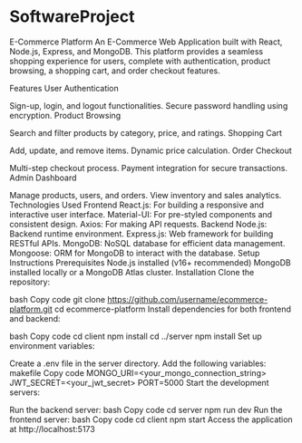 
# SoftwareProject
E-Commerce Platform
An E-Commerce Web Application built with React, Node.js, Express, and MongoDB. This platform provides a seamless shopping experience for users, complete with authentication, product browsing, a shopping cart, and order checkout features.

Features
User Authentication

Sign-up, login, and logout functionalities.
Secure password handling using encryption.
Product Browsing

Search and filter products by category, price, and ratings.
Shopping Cart

Add, update, and remove items.
Dynamic price calculation.
Order Checkout

Multi-step checkout process.
Payment integration for secure transactions.
Admin Dashboard

Manage products, users, and orders.
View inventory and sales analytics.
Technologies Used
Frontend
React.js: For building a responsive and interactive user interface.
Material-UI: For pre-styled components and consistent design.
Axios: For making API requests.
Backend
Node.js: Backend runtime environment.
Express.js: Web framework for building RESTful APIs.
MongoDB: NoSQL database for efficient data management.
Mongoose: ORM for MongoDB to interact with the database.
Setup Instructions
Prerequisites
Node.js installed (v16+ recommended)
MongoDB installed locally or a MongoDB Atlas cluster.
Installation
Clone the repository:

bash
Copy code
git clone https://github.com/username/ecommerce-platform.git
cd ecommerce-platform
Install dependencies for both frontend and backend:

bash
Copy code
cd client
npm install
cd ../server
npm install
Set up environment variables:

Create a .env file in the server directory.
Add the following variables:
makefile
Copy code
MONGO_URI=<your_mongo_connection_string>
JWT_SECRET=<your_jwt_secret>
PORT=5000
Start the development servers:

Run the backend server:
bash
Copy code
cd server
npm run dev
Run the frontend server:
bash
Copy code
cd client
npm start
Access the application at http://localhost:5173
